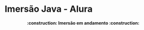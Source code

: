 # Imersão Java - Alura

<h4 align="center">
:construction: Imersão em andamento :construction:
</h4>
